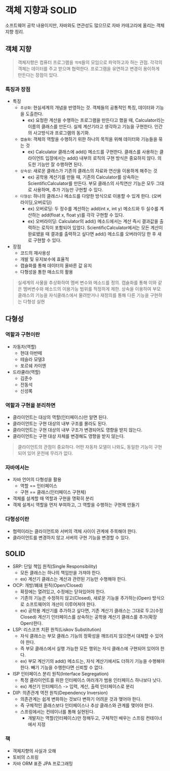 # 객체 지향과 SOLID

소프트웨어 공학 내용이지만, 자바와도 연관성도 많으므로 자바 카테고리에 올리는 객체지향 정리.

## 객체 지향

> 객체지향은 컴퓨터 프로그램을 `객체`들의 모임으로 파악하고자 하는 관점. 각각의 객체는 데이터를 주고 받으며 협력한다. 프로그램을 유연하고 변경이 용이하게 만든다는 장점이 있다.

### 특징과 장점

- 특징
  - `추상화`: 현실세계의 개념을 반영하는 것. 객체들의 공통적인 특징, 데이터와 기능을 도출한다.
    - ex) 요청한 계산을 수행하는 프로그램을 만든다고 했을 때, Calculator라는 이름의 클래스를 만든다. 실제 계산기라고 생각하고 기능을 구현한다. 인간의 사고방식과 프로그램의 동기화.
  - `캡슐화`: 객체의 역할을 수행하기 위한 하나의 목적을 위해 데이터와 기능들을 묶는 것
    - ex) Calculator 클래스에 add() 메소드를 구현한다. 클래스를 사용하는 클라이언트 입장에서는 add() 내부의 로직의 구현 방식은 중요하지 않다. 의도한 기능만 잘 수행하면 된다. 
  - `상속성`: 새로운 클래스가 기존의 클래스의 자료와 연산을 이용하게 해주는 것
    - ex) 공학용 계산기를 만들 때, 기존의 Calculator를 상속하는 ScientificCalculator를 만든다. 부모 클래스의 사칙연산 기능은 모두 그대로 사용하며, 추가 기능만 구현할 수 있다.
  - `다형성`: 하나의 클래스나 메소드를 다양한 방식으로 이용할 수 있게 한다. (오버라이딩,오버로딩)
    - ex) 오버로딩: 두 정수를 계산하는 add(int x, int y) 메소드와 두 실수를 계산하는 add(float x, float y)를 각각 구현할 수 있다.
    - ex) 오버라이딩: Calculator의 add() 메소드에서는 계산 즉시 결과값을 출력하는 로직이 포함되어 있었다. ScientificCalculator에서는 모든 계산이 완료됐을 때 결과를 출력하고 싶다면 add() 메소드를 오버라이딩 한 후 새로 구현할 수 있다.
- 장점
  - 코드의 재사용성
  - 개발 및 유지보수에 효율적
  - 캡슐화를 통해 데이터의 올바른 값 유지
  - 다형성을 통한 매소드의 활용

> 실세계의 사물을 추상화하여 멤버 변수와 메소드를 정의. 캡슐화를 통해 이와 같은 멤버변수와 메소드의 이용가능 범위를 적정하게 제한. 상속을 이용하여 부모 클래스의 기능을 자식클래스에서 물려받거나 재정의를 통해 다른 기능을 구현하는 다형성 실현

## 다형성

### 역할과 구현이란

- 자동차(역할)
    - 현대 아반떼
    - 테슬라 모델3
    - 포르쉐 카이엔
- 드라큘라(역할)
    - 김준수
    - 전동석
    - 신성록

### 역할과 구현을 분리하면

- 클라이언트는 대상의 역할(인터페이스)만 알면 된다.
- 클라이언트는 구현 대상의 내부 구조를 몰라도 된다.
- 클라이언트는 구현 대상의 내부 구조가 변경되어도 영향을 받지 않는다.
- 클라이언트는 구현 대상 자체를 변경해도 영향을 받지 않는다.

> 클라이언트의 관점이 중요하다. 어떤 자동차 모델이 나와도, 동일한 기능이 구현되어 있어 운전에 무리가 없다.

### 자바에서는

- 자바 언어의 다형성을 활용
    - 역할 == 인터페이스
    - 구현 == 클래스(인터페이스 구현체)
- 객체를 설계할 때 역할과 구현을 명확히 분리
- 객체 설계시 역할을 먼저 부여하고, 그 역할을 수행하는 구현체 만들기


### 다형성이란

- 협력이라는 클라이언트와 서버의 객체 사이이 관계에 주목해야 한다.
- 클라이언트를 변경하지 않고 서버의 구현 기능을 변경할 수 있다.

## SOLID

- SRP: 단일 책임 원칙(Single Responsibility)
  - 모든 클래스는 하나의 책임만을 가져야 한다.
  - ex) 계산기 클래스는 계산과 관련된 기능만 수행해야 한다.
- OCP: 개방/폐쇄 원칙(Open/Closed)
  - 확장에는 열려있고, 수정에는 닫혀있어야 한다.
  - 기존의 기능은 수정하지 않고(Closed), 새로운 기능을 추가하는(Open) 방식으로 소프트웨어의 개선이 이루어져야 한다.
  - ex) 공학용 계산기를 추가하고 싶다면, 기존 계산기 클래스는 그대로 두고(수정 Closed) 계산기 인터페이스를 상속하는 공학용 계산기 클래스를 추가(확장 Open)한다.
- LSP: 리스코프 치환 원칙(Liskov Substitution)
  - 자식 클래스는 부모 클래스 기능의 정확성을 깨뜨리지 않으면서 대체할 수 있어야 한다.
  - 즉 부모 클래스에서 실행 가능한 모든 행위는 자식 클래스에 구현되어 있어야 한다.
  - ex) 부모 계산기의 add() 메소드는, 자식 계산기에서도 더하기 기능을 수행해야 한다. 빼기 기능을 수행한다면 신뢰할 수 없다.
- ISP 인터페이스 분리 원칙(Interface Segregation)
  - 특정 클라이언트를 위한 인터페이스 여러개가 범용 인터페이스 하나보다 낫다.
  - ex) 계산기 인터페이스 -> 입력, 계산, 출력 인터페이스로 분리
- DIP: 의존관계 역전 원칙(Dependency Inversion)
  - 의존관계는 쉽게 변화하는 것보다 변하기 어려운 것과 맺어야 한다.
  - 즉 구체적인 클래스보다 인터페이스나 추상 클래스와 관계를 맺어야 한다.
  - 스프링에서는 컨테이너를 통해 실현된다.
    - 개발자는 역할(인터페이스)만 정해두고, 구체적인 배우는 스프링 컨테이너에서 지정



### 책
- 객체지향의 사실과 오해
- 토비의 스프링
- 자바 ORM 표준 JPA 프로그래밍